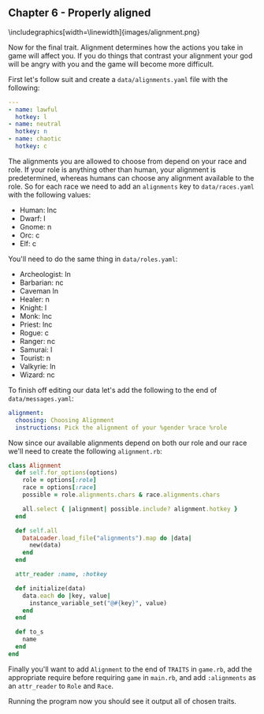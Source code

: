 ## Chapter 6 - Properly aligned

\includegraphics[width=\linewidth]{images/alignment.png}

Now for the final trait.  Alignment determines how the actions you take in game will affect you. If you do things that contrast your alignment your god will be angry with you and the game will become more difficult.

First let's follow suit and create a `data/alignments.yaml` file with the following:

```yaml
---
- name: lawful
  hotkey: l
- name: neutral
  hotkey: n
- name: chaotic
  hotkey: c
```

The alignments you are allowed to choose from depend on your race and role. If your role is anything other than human, your alignment is predetermined, whereas humans can choose any alignment available to the role. So for each race we need to add an `alignments` key to `data/races.yaml` with the following values:

* Human: lnc
* Dwarf: l
* Gnome: n
* Orc: c
* Elf: c

You'll need to do the same thing in `data/roles.yaml`:

* Archeologist: ln
* Barbarian: nc
* Caveman ln
* Healer: n
* Knight: l
* Monk: lnc
* Priest: lnc
* Rogue: c
* Ranger: nc
* Samurai: l
* Tourist: n
* Valkyrie: ln
* Wizard: nc

To finish off editing our data let's add the following to the end of `data/messages.yaml`:

```yaml
alignment:
  choosing: Choosing Alignment
  instructions: Pick the alignment of your %gender %race %role
```

Now since our available alignments depend on both our role and our race we'll need to create the following `alignment.rb`:

```ruby
class Alignment
  def self.for_options(options)
    role = options[:role]
    race = options[:race]
    possible = role.alignments.chars & race.alignments.chars

    all.select { |alignment| possible.include? alignment.hotkey }
  end

  def self.all
    DataLoader.load_file("alignments").map do |data|
      new(data)
    end
  end

  attr_reader :name, :hotkey

  def initialize(data)
    data.each do |key, value|
      instance_variable_set("@#{key}", value)
    end
  end

  def to_s
    name
  end
end
```

Finally you'll want to add `Alignment` to the end of `TRAITS` in `game.rb`, add the appropriate require before requiring `game` in `main.rb`, and add `:alignments` as an `attr_reader` to `Role` and `Race`.

Running the program now you should see it output all of chosen traits.
